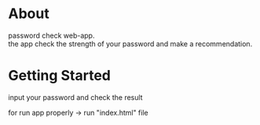 # About

password check web-app.<br> the app check the strength of your password and make a recommendation.


# Getting Started
input your password and check the result<br>

for run app properly -> run "index.html" file
